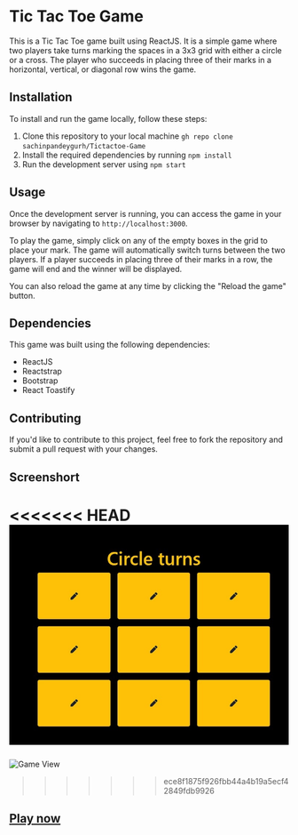 # Tic Tac Toe Game

This is a Tic Tac Toe game built using ReactJS. It is a simple game where two players take turns marking the spaces in a 3x3 grid with either a circle or a cross. The player who succeeds in placing three of their marks in a horizontal, vertical, or diagonal row wins the game.

## Installation

To install and run the game locally, follow these steps:

1. Clone this repository to your local machine `gh repo clone sachinpandeygurh/Tictactoe-Game`
2. Install the required dependencies by running `npm install`
3. Run the development server using `npm start`

## Usage

Once the development server is running, you can access the game in your browser by navigating to `http://localhost:3000`. 

To play the game, simply click on any of the empty boxes in the grid to place your mark. The game will automatically switch turns between the two players. If a player succeeds in placing three of their marks in a row, the game will end and the winner will be displayed. 

You can also reload the game at any time by clicking the "Reload the game" button.

## Dependencies

This game was built using the following dependencies:

- ReactJS
- Reactstrap
- Bootstrap
- React Toastify

## Contributing

If you'd like to contribute to this project, feel free to fork the repository and submit a pull request with your changes.

## Screenshort

<<<<<<< HEAD
![Game View](./Ss/screenshortgame.jpg)
=======
![Game View](https://sachin12031999.github.io/Tictactoe-Game/public/Ss/screenshortgame.jpg)
>>>>>>> ece8f1875f926fbb44a4b19a5ecf42849fdb9926


## [Play now](https://gleeful-muffin-7ce570.netlify.app/)



